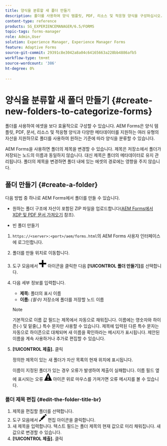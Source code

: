 ```yaml
---
title: 양식을 분류할 새 폴더 만들기
description: 폴더를 사용하여 양식 템플릿, PDF, 리소스 및 적응형 양식을 구성하십시오.
content-type: reference
products: SG_EXPERIENCEMANAGER/6.5/FORMS
topic-tags: forms-manager
role: Admin,User
solution: Experience Manager, Experience Manager Forms
feature: Adaptive Forms
source-git-commit: 29391c8e3042a8a04c64165663a228bb4886afb5
workflow-type: tm+mt
source-wordcount: '386'
ht-degree: 0%

---
```


# 양식을 분류할 새 폴더 만들기 {#create-new-folders-to-categorize-forms}

폴더를 사용하여 에셋을 보다 효율적으로 구성할 수 있습니다. AEM Forms은 양식 템플릿, PDF, 문서, 리소스 및 적응형 양식과 다양한 메타데이터를 지원하는 여러 유형의 자산을 지원하므로 폴더를 사용하여 원하는 기준에 따라 양식을 분류할 수 있습니다.

AEM Forms을 사용하면 폴더의 제목을 변경할 수 있습니다. 제목은 저장소에서 폴더가 저장되는 노드의 이름과 동일하지 않습니다. 대신 제목은 폴더의 메타데이터로 유지 관리됩니다. 폴더의 제목을 변경하면 폴더 내에 있는 에셋의 경로에는 영향을 주지 않습니다.

## 폴더 만들기 {#create-a-folder}

다음 방법 중 하나로 AEM Forms에서 폴더를 만들 수 있습니다.

* 원하는 폴더 구조에 자산이 포함된 ZIP 파일을 업로드합니다([AEM Forms에서 XDP 및 PDF 문서 가져오기](/help/forms/using/get-xdp-pdf-documents-aem.md) 참조).

* 빈 폴더 만들기

1. `https://<server>:<port>/aem/forms.html`의 AEM Forms 사용자 인터페이스에 로그인합니다.
1. 폴더를 만들 위치로 이동합니다.
1. 도구 모음에서 ![aem6forms_add](assets/aem6forms_add.png) 아이콘을 클릭한 다음 **[!UICONTROL 폴더 만들기]**&#x200B;를 선택합니다.

1. 다음 세부 정보를 입력합니다.

   * **제목:** 폴더의 표시 이름
   * **이름:** *(필수)* 저장소에 폴더를 저장할 노드 이름

   >[!NOTE]
   >
   >기본적으로 이름 값 필드는 제목에서 자동으로 채워집니다. 이름에는 영숫자와 하이픈(-) 및 밑줄(_) 특수 문자만 사용할 수 있습니다. 제목에 입력된 다른 특수 문자는 자동으로 하이픈으로 대체되며 새 이름을 확인하라는 메시지가 표시됩니다. 제안된 이름을 계속 사용하거나 추가로 편집할 수 있습니다.

1. **[!UICONTROL 제출].** 클릭

   정의한 제목이 있는 새 폴더가 자산 목록의 현재 위치에 표시됩니다.

   이름이 지정된 폴더가 있는 경우 오류가 발생하여 제출이 실패합니다. 이름 필드 옆에 표시되는 오류 ![aem6forms_error_alert](assets/aem6forms_error_alert.png) 아이콘 위로 마우스를 가져가면 오류 메시지를 볼 수 있습니다.

### 폴더 제목 편집 {#edit-the-folder-title-br}

1. 제목을 편집할 폴더를 선택합니다.
1. 도구 모음에서 ![aem6forms_edit](assets/aem6forms_edit.png) 편집 아이콘을 클릭합니다.
1. 새 제목을 입력합니다. 텍스트 필드는 폴더 제목의 현재 값으로 미리 채워집니다. 새 값으로 변경할 수 있습니다.
1. **[!UICONTROL 제출].** 클릭
